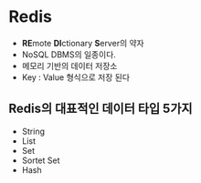 # Redis
- **RE**mote **DI**ctionary **S**erver의 약자
- NoSQL DBMS의 일종이다.
- 메모리 기반의 데이터 저장소
- Key : Value 형식으로 저장 된다

## Redis의 대표적인 데이터 타입 5가지
- String
- List
- Set
- Sortet Set
- Hash